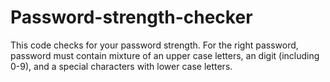 # Password-strength-checker
This code checks for your password strength. For the right password, password must contain mixture of an upper case letters, an digit (including 0-9), and a special characters with lower case letters.
